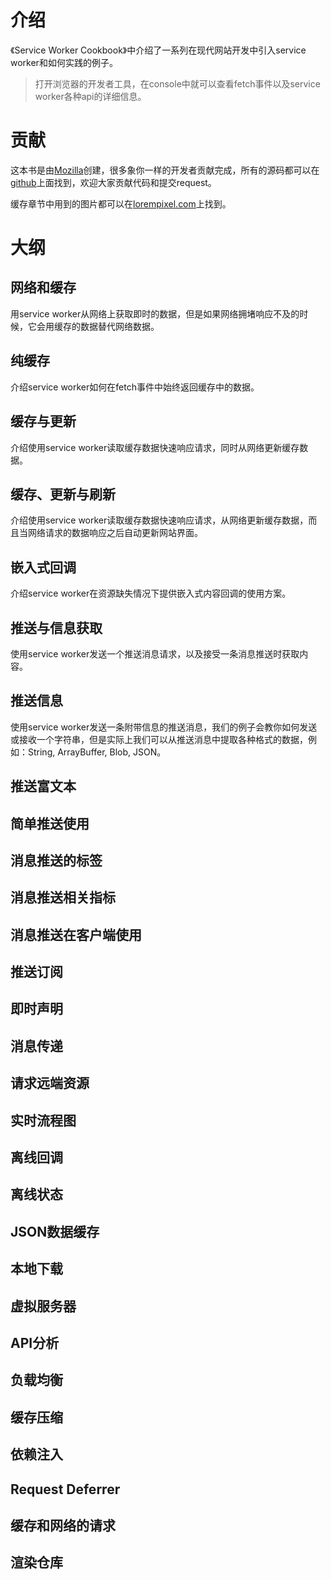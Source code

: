 # 介绍

《Service Worker Cookbook》中介绍了一系列在现代网站开发中引入service worker和如何实践的例子。

> 打开浏览器的开发者工具，在console中就可以查看fetch事件以及service worker各种api的详细信息。

# 贡献

这本书是由[Mozilla](https://mozilla.com/)创建，很多象你一样的开发者贡献完成，所有的源码都可以在[github](https://github.com/mozilla/serviceworker-cookbook)上面找到，欢迎大家贡献代码和提交request。

缓存章节中用到的图片都可以在[lorempixel.com](http://lorempixel.com/)上找到。

# 大纲

## 网络和缓存

用service worker从网络上获取即时的数据，但是如果网络拥堵响应不及的时候，它会用缓存的数据替代网络数据。

## 纯缓存

介绍service worker如何在fetch事件中始终返回缓存中的数据。

## 缓存与更新

介绍使用service worker读取缓存数据快速响应请求，同时从网络更新缓存数据。

## 缓存、更新与刷新

介绍使用service worker读取缓存数据快速响应请求，从网络更新缓存数据，而且当网络请求的数据响应之后自动更新网站界面。

## 嵌入式回调

介绍service worker在资源缺失情况下提供嵌入式内容回调的使用方案。

## 推送与信息获取

使用service worker发送一个推送消息请求，以及接受一条消息推送时获取内容。

## 推送信息

使用service worker发送一条附带信息的推送消息，我们的例子会教你如何发送或接收一个字符串，但是实际上我们可以从推送消息中提取各种格式的数据，例如：String, ArrayBuffer, Blob, JSON。

## 推送富文本

## 简单推送使用

## 消息推送的标签

## 消息推送相关指标

## 消息推送在客户端使用

## 推送订阅

## 即时声明

## 消息传递

## 请求远端资源

## 实时流程图

## 离线回调

## 离线状态

## JSON数据缓存

## 本地下载

## 虚拟服务器

## API分析

## 负载均衡

## 缓存压缩

## 依赖注入

## Request Deferrer

## 缓存和网络的请求

## 渲染仓库



